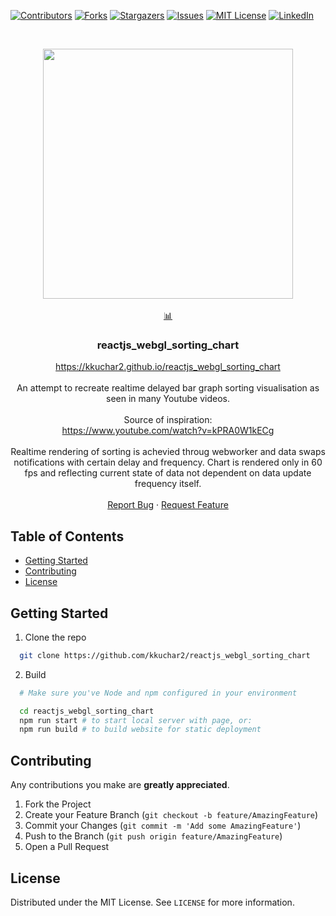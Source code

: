 [![Contributors][contributors-shield]][contributors-url]
[![Forks][forks-shield]][forks-url]
[![Stargazers][stars-shield]][stars-url]
[![Issues][issues-shield]][issues-url]
[![MIT License][license-shield]][license-url]
[![LinkedIn][linkedin-shield]][linkedin-url]


<!-- PROJECT LOGO -->

<!-- PROJECT LOGO -->
<br />
<p align="center">
  <img width="400" height="400" src="https://github.com/kkuchar2/reactjs_webgl_sorting_chart/blob/master/doc/img/pic1.png" />

  <br />
  <br />
    
  <a href="https://github.com/kkuchar2/reactjs_webgl_sorting_chart">
      📊
  </a>
  
  <h3 align="center">reactjs_webgl_sorting_chart</h3>
 
  <p align="center">    <a href="https://kkuchar2.github.io/reactjs_webgl_sorting_chart">https://kkuchar2.github.io/reactjs_webgl_sorting_chart</a>  
  <br />
  <br />
    An attempt to recreate realtime delayed bar graph sorting visualisation as seen in many Youtube videos.  
    <br />  
    <br />  
    Source of inspiration:  
    <br />  
    <a href="https://www.youtube.com/watch?v=kPRA0W1kECg">https://www.youtube.com/watch?v=kPRA0W1kECg</a>  
    <br />  
    <br />  
    Realtime rendering of sorting is achevied throug webworker and data swaps notifications with certain delay and frequency.  
    Chart is rendered only in 60 fps and reflecting current state of data not dependent on data update frequency itself.  
    <br />  
    <br />  
    <a href="https://github.com/kkuchar2/reactjs_webgl_sorting_chart/issues">Report Bug</a>  
        ·  
    <a href="https://github.com/kkuchar2/reactjs_webgl_sorting_chart/issues">Request Feature</a>  
  </p>  
</p>  


<!-- TABLE OF CONTENTS -->
## Table of Contents

* [Getting Started](#getting-started)
* [Contributing](#contributing)
* [License](#license)

<!-- GETTING STARTED -->
## Getting Started

1. Clone the repo

  ```sh
    git clone https://github.com/kkuchar2/reactjs_webgl_sorting_chart
  ```

2. Build

  ```sh
    # Make sure you've Node and npm configured in your environment

    cd reactjs_webgl_sorting_chart
    npm run start # to start local server with page, or:
    npm run build # to build website for static deployment
```

## Contributing

Any contributions you make are **greatly appreciated**.

1. Fork the Project
2. Create your Feature Branch (`git checkout -b feature/AmazingFeature`)
3. Commit your Changes (`git commit -m 'Add some AmazingFeature'`)
4. Push to the Branch (`git push origin feature/AmazingFeature`)
5. Open a Pull Request

<!-- LICENSE -->
## License

Distributed under the MIT License. See `LICENSE` for more information.


<!-- MARKDOWN LINKS & IMAGES -->
<!-- https://www.markdownguide.org/basic-syntax/#reference-style-links -->

[contributors-shield]: https://img.shields.io/github/contributors/kkuchar2/reactjs_webgl_sorting_chart.svg?style=flat-square
[contributors-url]: https://github.com/kkuchar2/reactjs_webgl_sorting_chart/graphs/contributors
[forks-shield]: https://img.shields.io/github/forks/kkuchar2/reactjs_webgl_sorting_chart.svg?style=flat-square
[forks-url]: https://github.com/kkuchar2/reactjs_webgl_sorting_chart/network/members
[stars-shield]: https://img.shields.io/github/stars/kkuchar2/reactjs_webgl_sorting_chart.svg?style=flat-square
[stars-url]: https://github.com/kkuchar2/reactjs_webgl_sorting_chart/stargazers
[issues-shield]: https://img.shields.io/github/issues/othneildrew/Best-README-Template.svg?style=flat-square
[issues-url]: https://github.com/kkuchar2/reactjs_webgl_sorting_chart/issues
[license-shield]: https://img.shields.io/github/license/kkuchar2/reactjs_webgl_sorting_chart?style=flat-square
[license-url]: https://github.com/kkuchar2/reactjs_webgl_sorting_chart/blob/master/LICENSE
[linkedin-shield]: https://img.shields.io/badge/-LinkedIn-black.svg?style=flat-square&logo=linkedin&colorB=555
[linkedin-url]: https://www.linkedin.com/in/kkuchar/
